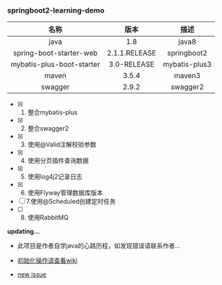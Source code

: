 ### springboot2-learning-demo

| 名称 | 版本 | 描述 |
| :-----: | :-----: | :-----: |
| java | 1.8 | java8 |
| spring-boot-starter-web | 2.1.1.RELEASE | springboot2 |
| mybatis-plus-boot-starter | 3.0-RELEASE | mybatis-plus3 |
| maven | 3.5.4 | maven3 |
| swagger | 2.9.2 | swagger2 |

- [x] 1. 整合mybatis-plus
- [x] 2. 整合swagger2
- [x] 3. 使用@Valid注解校验参数
- [x] 4. 使用分页插件查询数据
- [x] 5. 使用log4j2记录日志
- [x] 6. 使用Flyway管理数据库版本
- [ ] 7.使用@Scheduled创建定时任务
- [ ] 8. 使用RabbitMQ

**updating...**

* 此项目是作者自学java的心路历程，如发现错误请联系作者...

* [初始化操作请查看wiki](https://gitee.com/jason_stars/demo/wikis)

* [new issue](https://gitee.com/jason_stars/demo/issues)